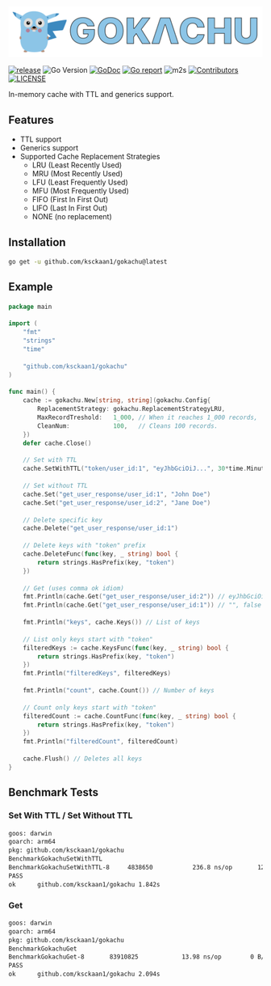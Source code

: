 ![gokachu](./doc/gokachu.png)

[![release](https://img.shields.io/github/release/ksckaan1/gokachu.svg)](https://github.com/ksckaan1/gokachu/releases)
![Go Version](https://img.shields.io/badge/Go-%3E%3D%201.21-%23007d9c)
[![GoDoc](https://godoc.org/github.com/ksckaan1/gokachu?status.svg)](https://pkg.go.dev/github.com/ksckaan1/gokachu)
[![Go report](https://goreportcard.com/badge/github.com/ksckaan1/gokachu)](https://goreportcard.com/report/github.com/ksckaan1/gokachu)
![m2s](https://img.shields.io/badge/coverage-95.9%25-green?style=flat)
[![Contributors](https://img.shields.io/github/contributors/ksckaan1/gokachu)](https://github.com/ksckaan1/gokachu/graphs/contributors)
[![LICENSE](https://img.shields.io/badge/LICENCE-MIT-orange?style=flat)](./LICENSE)

In-memory cache with TTL and generics support.

## Features
- TTL support
- Generics support
- Supported Cache Replacement Strategies
  - LRU (Least Recently Used)
  - MRU (Most Recently Used)
  - LFU (Least Frequently Used)
  - MFU (Most Frequently Used)
  - FIFO (First In First Out)
  - LIFO (Last In First Out)
  - NONE (no replacement)

## Installation

```bash
go get -u github.com/ksckaan1/gokachu@latest
```

## Example

```go
package main

import (
	"fmt"
	"strings"
	"time"

	"github.com/ksckaan1/gokachu"
)

func main() {
	cache := gokachu.New[string, string](gokachu.Config{
		ReplacementStrategy: gokachu.ReplacementStrategyLRU,
		MaxRecordTreshold:   1_000, // When it reaches 1_000 records,
		CleanNum:            100,   // Cleans 100 records.
	})
	defer cache.Close()

	// Set with TTL
	cache.SetWithTTL("token/user_id:1", "eyJhbGciOiJ...", 30*time.Minute)

	// Set without TTL
	cache.Set("get_user_response/user_id:1", "John Doe")
	cache.Set("get_user_response/user_id:2", "Jane Doe")

	// Delete specific key
	cache.Delete("get_user_response/user_id:1")

	// Delete keys with "token" prefix
	cache.DeleteFunc(func(key, _ string) bool {
		return strings.HasPrefix(key, "token")
	})

	// Get (uses comma ok idiom)
	fmt.Println(cache.Get("get_user_response/user_id:2")) // eyJhbGciOiJ..., true
	fmt.Println(cache.Get("get_user_response/user_id:1")) // "", false

	fmt.Println("keys", cache.Keys()) // List of keys

	// List only keys start with "token"
	filteredKeys := cache.KeysFunc(func(key, _ string) bool {
		return strings.HasPrefix(key, "token")
	})
	fmt.Println("filteredKeys", filteredKeys)

	fmt.Println("count", cache.Count()) // Number of keys

	// Count only keys start with "token"
	filteredCount := cache.CountFunc(func(key, _ string) bool {
		return strings.HasPrefix(key, "token")
	})
	fmt.Println("filteredCount", filteredCount)

	cache.Flush() // Deletes all keys
}

```

## Benchmark Tests

### Set With TTL / Set Without TTL
```bash
goos: darwin
goarch: arm64
pkg: github.com/ksckaan1/gokachu
BenchmarkGokachuSetWithTTL
BenchmarkGokachuSetWithTTL-8   	 4838650	       236.8 ns/op	     129 B/op	       4 allocs/op
PASS
ok  	github.com/ksckaan1/gokachu	1.842s
```

### Get
```bash
goos: darwin
goarch: arm64
pkg: github.com/ksckaan1/gokachu
BenchmarkGokachuGet
BenchmarkGokachuGet-8   	83910825	        13.98 ns/op	       0 B/op	       0 allocs/op
PASS
ok  	github.com/ksckaan1/gokachu	2.094s
```

